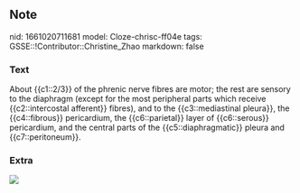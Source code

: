 ## Note
nid: 1661020711681
model: Cloze-chrisc-ff04e
tags: GSSE::!Contributor::Christine_Zhao
markdown: false

### Text
<div>
  <div>
    <div>
      About {{c1::2/3}} of the phrenic nerve fibres are motor; the
      rest are sensory to the diaphragm (except for the most
      peripheral parts which receive {{c2::intercostal afferent}}
      fibres), and to the {{c3::mediastinal pleura}}, the
      {{c4::fibrous}} pericardium, the {{c6::parietal}} layer of
      {{c6::serous}} pericardium, and the central parts of the
      {{c5::diaphragmatic}} pleura and {{c7::peritoneum}}.
    </div>
  </div>
</div>

### Extra
<img src="paste-921d9c3c49feb68d053087ebfd5e7280402c2cfb.jpg">
